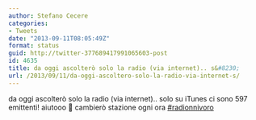 ```yaml
---
author: Stefano Cecere
categories:
- Tweets
date: "2013-09-11T08:05:49Z"
format: status
guid: http://twitter-377689417991065603-post
id: 4635
title: da oggi ascolterò solo la radio (via internet).. s&#8230;
url: /2013/09/11/da-oggi-ascoltero-solo-la-radio-via-internet-s/
---
```


da oggi ascolterò solo la radio (via internet).. solo su iTunes ci sono 597 emittenti! aiutooo 🙂 cambierò stazione ogni ora [#radionnivoro](http://twitter.com/search?q=%23radionnivoro)